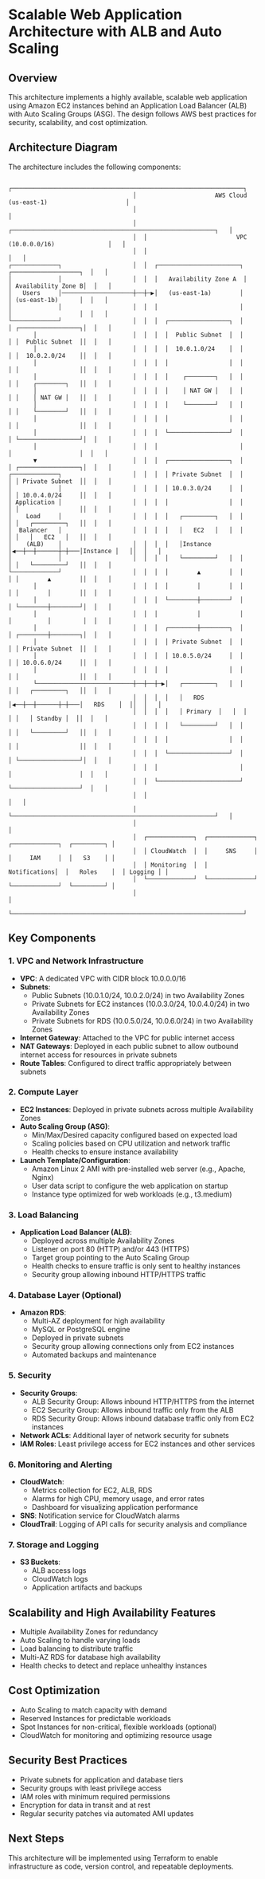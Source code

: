 # Scalable Web Application Architecture with ALB and Auto Scaling

## Overview
This architecture implements a highly available, scalable web application using Amazon EC2 instances behind an Application Load Balancer (ALB) with Auto Scaling Groups (ASG). The design follows AWS best practices for security, scalability, and cost optimization.

## Architecture Diagram
The architecture includes the following components:

```
                                   ┌─────────────────────────────────────────────────────────────────┐
                                   │                      AWS Cloud (us-east-1)                      │
                                   │                                                                 │
                                   │  ┌─────────────────────────────────────────────────────────┐   │
                                   │  │                         VPC (10.0.0.0/16)               │   │
                                   │  │                                                         │   │
┌─────────────┐                    │  │  ┌───────────────────────┐      ┌───────────────────┐  │   │
│             │                    │  │  │   Availability Zone A  │      │ Availability Zone B│  │   │
│   Users     │────────────────────┼──┼─▶│   (us-east-1a)        │      │ (us-east-1b)      │  │   │
│             │                    │  │  │                       │      │                   │  │   │
└─────────────┘                    │  │  │  ┌─────────────────┐  │      │ ┌─────────────────┐│  │   │
       │                           │  │  │  │  Public Subnet  │  │      │ │  Public Subnet  ││  │   │
       │                           │  │  │  │  10.0.1.0/24    │  │      │ │  10.0.2.0/24    ││  │   │
       │                           │  │  │  │                 │  │      │ │                 ││  │   │
       │                           │  │  │  │    ┌────────┐   │  │      │ │    ┌────────┐   ││  │   │
       │                           │  │  │  │    │ NAT GW │   │  │      │ │    │ NAT GW │   ││  │   │
       │                           │  │  │  │    └────────┘   │  │      │ │    └────────┘   ││  │   │
       │                           │  │  │  │                 │  │      │ │                 ││  │   │
       │                           │  │  │  └─────────────────┘  │      │ └─────────────────┘│  │   │
       │                           │  │  │                       │      │                   │  │   │
       ▼                           │  │  │  ┌─────────────────┐  │      │ ┌─────────────────┐│  │   │
┌─────────────┐                    │  │  │  │ Private Subnet  │  │      │ │ Private Subnet  ││  │   │
│             │                    │  │  │  │ 10.0.3.0/24     │  │      │ │ 10.0.4.0/24     ││  │   │
│ Application │                    │  │  │  │                 │  │      │ │                 ││  │   │
│    Load     │                    │  │  │  │   ┌─────────┐   │  │      │ │   ┌─────────┐   ││  │   │
│  Balancer   │                    │  │  │  │   │   EC2   │   │  │      │ │   │   EC2   │   ││  │   │
│    (ALB)    │                    │  │  │  │   │Instance │◀──┼──┼──────┼─┼───│Instance │   ││  │   │
│             │                    │  │  │  │   └─────────┘   │  │      │ │   └─────────┘   ││  │   │
└─────────────┘                    │  │  │  │        ▲        │  │      │ │        ▲        ││  │   │
       │                           │  │  │  │        │        │  │      │ │        │        ││  │   │
       │                           │  │  │  └────────┼────────┘  │      │ └────────┼────────┘│  │   │
       │                           │  │  │           │           │      │          │         │  │   │
       │                           │  │  │  ┌────────┼────────┐  │      │ ┌────────┼────────┐│  │   │
       │                           │  │  │  │ Private Subnet  │  │      │ │ Private Subnet  ││  │   │
       │                           │  │  │  │ 10.0.5.0/24     │  │      │ │ 10.0.6.0/24     ││  │   │
       │                           │  │  │  │                 │  │      │ │                 ││  │   │
       └───────────────────────────┼──┼──┼─▶│   ┌─────────┐   │  │      │ │   ┌─────────┐   ││  │   │
                                   │  │  │  │   │   RDS    │◀──┼──┼──────┼─┼───│   RDS    │  ││  │   │
                                   │  │  │  │   │ Primary  │   │  │      │ │   │ Standby │  ││  │   │
                                   │  │  │  │   └─────────┘   │  │      │ │   └─────────┘   ││  │   │
                                   │  │  │  │                 │  │      │ │                 ││  │   │
                                   │  │  │  └─────────────────┘  │      │ └─────────────────┘│  │   │
                                   │  │  │                       │      │                   │  │   │
                                   │  │  └───────────────────────┘      └───────────────────┘  │   │
                                   │  │                                                         │   │
                                   │  └─────────────────────────────────────────────────────────┘   │
                                   │                                                                 │
                                   │  ┌─────────────┐  ┌─────────────┐  ┌─────────────┐  ┌─────────┐ │
                                   │  │ CloudWatch  │  │     SNS     │  │     IAM     │  │   S3    │ │
                                   │  │ Monitoring  │  │ Notifications│  │   Roles    │  │ Logging │ │
                                   │  └─────────────┘  └─────────────┘  └─────────────┘  └─────────┘ │
                                   │                                                                 │
                                   └─────────────────────────────────────────────────────────────────┘
```

## Key Components

### 1. VPC and Network Infrastructure
- **VPC**: A dedicated VPC with CIDR block 10.0.0.0/16
- **Subnets**:
  - Public Subnets (10.0.1.0/24, 10.0.2.0/24) in two Availability Zones
  - Private Subnets for EC2 instances (10.0.3.0/24, 10.0.4.0/24) in two Availability Zones
  - Private Subnets for RDS (10.0.5.0/24, 10.0.6.0/24) in two Availability Zones
- **Internet Gateway**: Attached to the VPC for public internet access
- **NAT Gateways**: Deployed in each public subnet to allow outbound internet access for resources in private subnets
- **Route Tables**: Configured to direct traffic appropriately between subnets

### 2. Compute Layer
- **EC2 Instances**: Deployed in private subnets across multiple Availability Zones
- **Auto Scaling Group (ASG)**:
  - Min/Max/Desired capacity configured based on expected load
  - Scaling policies based on CPU utilization and network traffic
  - Health checks to ensure instance availability
- **Launch Template/Configuration**:
  - Amazon Linux 2 AMI with pre-installed web server (e.g., Apache, Nginx)
  - User data script to configure the web application on startup
  - Instance type optimized for web workloads (e.g., t3.medium)

### 3. Load Balancing
- **Application Load Balancer (ALB)**:
  - Deployed across multiple Availability Zones
  - Listener on port 80 (HTTP) and/or 443 (HTTPS)
  - Target group pointing to the Auto Scaling Group
  - Health checks to ensure traffic is only sent to healthy instances
  - Security group allowing inbound HTTP/HTTPS traffic

### 4. Database Layer (Optional)
- **Amazon RDS**:
  - Multi-AZ deployment for high availability
  - MySQL or PostgreSQL engine
  - Deployed in private subnets
  - Security group allowing connections only from EC2 instances
  - Automated backups and maintenance

### 5. Security
- **Security Groups**:
  - ALB Security Group: Allows inbound HTTP/HTTPS from the internet
  - EC2 Security Group: Allows inbound traffic only from the ALB
  - RDS Security Group: Allows inbound database traffic only from EC2 instances
- **Network ACLs**: Additional layer of network security for subnets
- **IAM Roles**: Least privilege access for EC2 instances and other services

### 6. Monitoring and Alerting
- **CloudWatch**:
  - Metrics collection for EC2, ALB, RDS
  - Alarms for high CPU, memory usage, and error rates
  - Dashboard for visualizing application performance
- **SNS**: Notification service for CloudWatch alarms
- **CloudTrail**: Logging of API calls for security analysis and compliance

### 7. Storage and Logging
- **S3 Buckets**:
  - ALB access logs
  - CloudWatch logs
  - Application artifacts and backups

## Scalability and High Availability Features
- Multiple Availability Zones for redundancy
- Auto Scaling to handle varying loads
- Load balancing to distribute traffic
- Multi-AZ RDS for database high availability
- Health checks to detect and replace unhealthy instances

## Cost Optimization
- Auto Scaling to match capacity with demand
- Reserved Instances for predictable workloads
- Spot Instances for non-critical, flexible workloads (optional)
- CloudWatch for monitoring and optimizing resource usage

## Security Best Practices
- Private subnets for application and database tiers
- Security groups with least privilege access
- IAM roles with minimum required permissions
- Encryption for data in transit and at rest
- Regular security patches via automated AMI updates

## Next Steps
This architecture will be implemented using Terraform to enable infrastructure as code, version control, and repeatable deployments.

